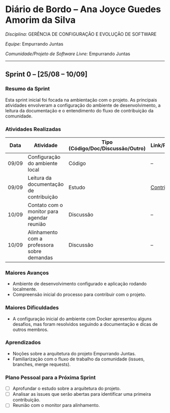 # Diário de Bordo – Ana Joyce Guedes Amorim da Silva

*Disciplina:* GERÊNCIA DE CONFIGURAÇÃO E EVOLUÇÃO DE SOFTWARE

*Equipe:* Empurrando Juntas

*Comunidade/Projeto de Software Livre:* Empurrando Juntas

---

## Sprint 0 – [25/08 – 10/09]

### Resumo da Sprint

Esta sprint inicial foi focada na ambientação com o projeto. As principais atividades envolveram a configuração do ambiente de desenvolvimento, a leitura da documentação e o entendimento do fluxo de contribuição da comunidade.

### Atividades Realizadas

| Data  | Atividade                                   | Tipo (Código/Doc/Discussão/Outro) | Link/Referência                                                                              | Status    |
|-------|---------------------------------------------|-----------------------------------|----------------------------------------------------------------------------------------------|-----------|
| 09/09 | Configuração do ambiente local              | Código                            | –                                                                                            | Concluído |
| 09/09 | Leitura da documentação de contribuição     | Estudo                            | [Contributing.rst](https://gitlab.com/gces-ej/ej-application/-/blob/develop/docs/development-guides/pt-br/contributing.rst?ref_type=heads) | Concluído |
| 10/09 | Contato com o monitor para agendar reunião  | Discussão                         | –                                                                                            | Concluído |
| 10/09 | Alinhamento com a professora sobre demandas | Discussão                         | –                                                                                            | Concluído |

### Maiores Avanços

- Ambiente de desenvolvimento configurado e aplicação rodando localmente.
- Compreensão inicial do processo para contribuir com o projeto.

### Maiores Dificuldades

- A configuração inicial do ambiente com Docker apresentou alguns desafios, mas foram resolvidos seguindo a documentação e dicas de outros membros.

### Aprendizados

- Noções sobre a arquitetura do projeto Empurrando Juntas.
- Familiarização com o fluxo de trabalho da comunidade (issues, branches, merge requests).

### Plano Pessoal para a Próxima Sprint

- [ ] Aprofundar o estudo sobre a arquitetura do projeto.
- [ ] Analisar as issues que serão abertas para identificar uma primeira contribuição.
- [ ] Reunião com o monitor para alinhamento.